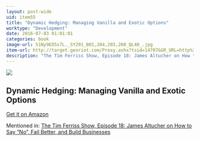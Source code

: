 ```yaml
---
layout: post-wide
uid: item55
title: "Dynamic Hedging: Managing Vanilla and Exotic Options"
worktype: "Development"
date: 2016-07-03 01:01:01
categories: book
image-url: 51Ny9EO5s7L._SY291_BO1,204,203,200_QL40_.jpg
item-url: http://target.georiot.com/Proxy.ashx?tsid=14707&GR_URL=http%3A%2F%2Fwww.amazon.com%2FDynamic-Hedging-Managing-Vanilla-Options%2Fdp%2F0471152803%2F
description: "The Tim Ferriss Show, Episode 18: James Altucher on How to Say “No”, Fail Better, and Build Businesses"
---
```

<a href="http://target.georiot.com/Proxy.ashx?tsid=14707&GR_URL=http%3A%2F%2Fwww.amazon.com%2FDynamic-Hedging-Managing-Vanilla-Options%2Fdp%2F0471152803%2F" target="blank"><img src="../../../../img/thumbs/51Ny9EO5s7L._SY291_BO1,204,203,200_QL40_.jpg" class="prod-img"></a>
<h2>Dynamic Hedging: Managing Vanilla and Exotic Options</h2>
<p><a href="http://target.georiot.com/Proxy.ashx?tsid=14707&GR_URL=http%3A%2F%2Fwww.amazon.com%2FDynamic-Hedging-Managing-Vanilla-Options%2Fdp%2F0471152803%2F" target="blank">Get it on Amazon</a><p>
<p>Mentioned in: <a href="http://fourhourworkweek.com/2014/07/11/james-altucher/" target="blank">The Tim Ferriss Show, Episode 18: James Altucher on How to Say “No”, Fail Better, and Build Businesses</a></p>
